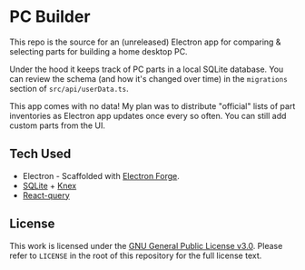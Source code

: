 # PC Builder

This repo is the source for an (unreleased) Electron app for comparing & selecting parts for building a home desktop PC.

Under the hood it keeps track of PC parts in a local SQLite database. You can review the schema (and how it's changed over time) in the `migrations` section of `src/api/userData.ts`.

This app comes with no data! My plan was to distribute "official" lists of part inventories as Electron app updates once every so often. You can still add custom parts from the UI.

## Tech Used

- Electron - Scaffolded with [Electron Forge](https://www.electronforge.io/).
- [SQLite](https://www.npmjs.com/package/sqlite3) + [Knex](https://knexjs.org/)
- [React-query](https://tanstack.com/query/v4/docs/framework/react/overview)

## License

This work is licensed under the [GNU General Public License v3.0](https://www.gnu.org/licenses/gpl-3.0.html). Please refer to `LICENSE` in the root of this repository for the full license text.
